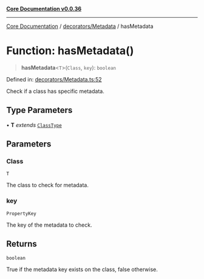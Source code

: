 [**Core Documentation v0.0.36**](../../../README.md)

***

[Core Documentation](../../../modules.md) / [decorators/Metadata](../README.md) / hasMetadata

# Function: hasMetadata()

> **hasMetadata**\<`T`\>(`Class`, `key`): `boolean`

Defined in: [decorators/Metadata.ts:52](https://github.com/stonemjs/core/blob/9f959fbf0878444ad50749e09c8b1ee612a83d71/src/decorators/Metadata.ts#L52)

Check if a class has specific metadata.

## Type Parameters

• **T** *extends* [`ClassType`](../../../declarations/type-aliases/ClassType.md)

## Parameters

### Class

`T`

The class to check for metadata.

### key

`PropertyKey`

The key of the metadata to check.

## Returns

`boolean`

True if the metadata key exists on the class, false otherwise.
